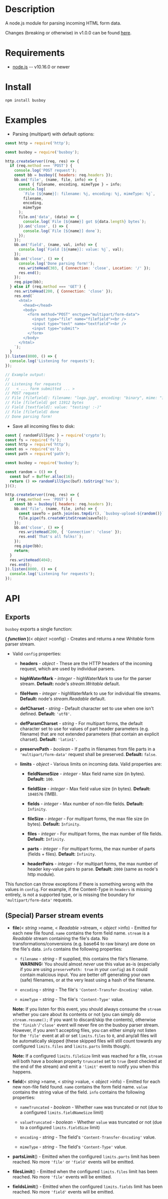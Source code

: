 # Description

A node.js module for parsing incoming HTML form data.

Changes (breaking or otherwise) in v1.0.0 can be found [here](https://github.com/mscdex/busboy/issues/266).

# Requirements

* [node.js](http://nodejs.org/) -- v10.16.0 or newer


# Install

    npm install busboy


# Examples

* Parsing (multipart) with default options:

```js
const http = require('http');

const busboy = require('busboy');

http.createServer((req, res) => {
  if (req.method === 'POST') {
    console.log('POST request');
    const bb = busboy({ headers: req.headers });
    bb.on('file', (name, file, info) => {
      const { filename, encoding, mimeType } = info;
      console.log(
        `File [${name}]: filename: %j, encoding: %j, mimeType: %j`,
        filename,
        encoding,
        mimeType
      );
      file.on('data', (data) => {
        console.log(`File [${name}] got ${data.length} bytes`);
      }).on('close', () => {
        console.log(`File [${name}] done`);
      });
    });
    bb.on('field', (name, val, info) => {
      console.log(`Field [${name}]: value: %j`, val);
    });
    bb.on('close', () => {
      console.log('Done parsing form!');
      res.writeHead(303, { Connection: 'close', Location: '/' });
      res.end();
    });
    req.pipe(bb);
  } else if (req.method === 'GET') {
    res.writeHead(200, { Connection: 'close' });
    res.end(`
      <html>
        <head></head>
        <body>
          <form method="POST" enctype="multipart/form-data">
            <input type="file" name="filefield"><br />
            <input type="text" name="textfield"><br />
            <input type="submit">
          </form>
        </body>
      </html>
    `);
  }
}).listen(8000, () => {
  console.log('Listening for requests');
});

// Example output:
//
// Listening for requests
//   < ... form submitted ... >
// POST request
// File [filefield]: filename: "logo.jpg", encoding: "binary", mime: "image/jpeg"
// File [filefield] got 11912 bytes
// Field [textfield]: value: "testing! :-)"
// File [filefield] done
// Done parsing form!
```

* Save all incoming files to disk:

```js
const { randomFillSync } = require('crypto');
const fs = require('fs');
const http = require('http');
const os = require('os');
const path = require('path');

const busboy = require('busboy');

const random = (() => {
  const buf = Buffer.alloc(16);
  return () => randomFillSync(buf).toString('hex');
})();

http.createServer((req, res) => {
  if (req.method === 'POST') {
    const bb = busboy({ headers: req.headers });
    bb.on('file', (name, file, info) => {
      const saveTo = path.join(os.tmpdir(), `busboy-upload-${random()}`);
      file.pipe(fs.createWriteStream(saveTo));
    });
    bb.on('close', () => {
      res.writeHead(200, { 'Connection': 'close' });
      res.end(`That's all folks!`);
    });
    req.pipe(bb);
    return;
  }
  res.writeHead(404);
  res.end();
}).listen(8000, () => {
  console.log('Listening for requests');
});
```


# API

## Exports

`busboy` exports a single function:

**( _function_ )**(< _object_ >config) - Creates and returns a new _Writable_ form parser stream.

* Valid `config` properties:

    * **headers** - _object_ - These are the HTTP headers of the incoming request, which are used by individual parsers.

    * **highWaterMark** - _integer_ - highWaterMark to use for the parser stream. **Default:** node's _stream.Writable_ default.

    * **fileHwm** - _integer_ - highWaterMark to use for individual file streams. **Default:** node's _stream.Readable_ default.

    * **defCharset** - _string_ - Default character set to use when one isn't defined. **Default:** `'utf8'`.

    * **defParamCharset** - _string_ - For multipart forms, the default character set to use for values of part header parameters (e.g. filename) that are not extended parameters (that contain an explicit charset). **Default:** `'latin1'`.

    * **preservePath** - _boolean_ - If paths in filenames from file parts in a `'multipart/form-data'` request shall be preserved. **Default:** `false`.

    * **limits** - _object_ - Various limits on incoming data. Valid properties are:

        * **fieldNameSize** - _integer_ - Max field name size (in bytes). **Default:** `100`.

        * **fieldSize** - _integer_ - Max field value size (in bytes). **Default:** `1048576` (1MB).

        * **fields** - _integer_ - Max number of non-file fields. **Default:** `Infinity`.

        * **fileSize** - _integer_ - For multipart forms, the max file size (in bytes). **Default:** `Infinity`.

        * **files** - _integer_ - For multipart forms, the max number of file fields. **Default:** `Infinity`.

        * **parts** - _integer_ - For multipart forms, the max number of parts (fields + files). **Default:** `Infinity`.

        * **headerPairs** - _integer_ - For multipart forms, the max number of header key-value pairs to parse. **Default:** `2000` (same as node's http module).

This function can throw exceptions if there is something wrong with the values in `config`. For example, if the Content-Type in `headers` is missing entirely, is not a supported type, or is missing the boundary for `'multipart/form-data'` requests.

## (Special) Parser stream events

* **file**(< _string_ >name, < _Readable_ >stream, < _object_ >info) - Emitted for each new file found. `name` contains the form field name. `stream` is a _Readable_ stream containing the file's data. No transformations/conversions (e.g. base64 to raw binary) are done on the file's data. `info` contains the following properties:

    * `filename` - _string_ - If supplied, this contains the file's filename. **WARNING:** You should almost _never_ use this value as-is (especially if you are using `preservePath: true` in your `config`) as it could contain malicious input. You are better off generating your own (safe) filenames, or at the very least using a hash of the filename.

    * `encoding` - _string_ - The file's `'Content-Transfer-Encoding'` value.

    * `mimeType` - _string_ - The file's `'Content-Type'` value.

    **Note:** If you listen for this event, you should always consume the `stream` whether you care about its contents or not (you can simply do `stream.resume();` if you want to discard/skip the contents), otherwise the `'finish'`/`'close'` event will never fire on the busboy parser stream.
    However, if you aren't accepting files, you can either simply not listen for the `'file'` event at all or set `limits.files` to `0`, and any/all files will be automatically skipped (these skipped files will still count towards any configured `limits.files` and `limits.parts` limits though).

    **Note:** If a configured `limits.fileSize` limit was reached for a file, `stream` will both have a boolean property `truncated` set to `true` (best checked at the end of the stream) and emit a `'limit'` event to notify you when this happens.

* **field**(< _string_ >name, < _string_ >value, < _object_ >info) - Emitted for each new non-file field found. `name` contains the form field name. `value` contains the string value of the field. `info` contains the following properties:

    * `nameTruncated` - _boolean_ - Whether `name` was truncated or not (due to a configured `limits.fieldNameSize` limit)

    * `valueTruncated` - _boolean_ - Whether `value` was truncated or not (due to a configured `limits.fieldSize` limit)

    * `encoding` - _string_ - The field's `'Content-Transfer-Encoding'` value.

    * `mimeType` - _string_ - The field's `'Content-Type'` value.

* **partsLimit**() - Emitted when the configured `limits.parts` limit has been reached. No more `'file'` or `'field'` events will be emitted.

* **filesLimit**() - Emitted when the configured `limits.files` limit has been reached. No more `'file'` events will be emitted.

* **fieldsLimit**() - Emitted when the configured `limits.fields` limit has been reached. No more `'field'` events will be emitted.
